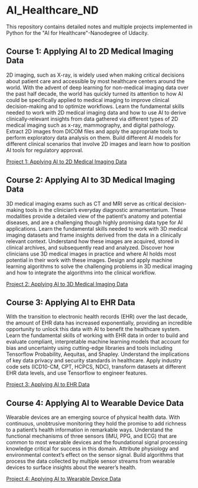 # AI_Healthcare_ND

This repository contains detailed notes and multiple projects implemented in Python for the "AI for Healthcare"-Nanodegree of Udacity.


## Course 1: Applying AI to 2D Medical Imaging Data 

2D imaging, such as X-ray, is widely used when making critical decisions about patient care and accessible by
most healthcare centers around the world. With the advent of deep learning for non-medical imaging data
over the past half decade, the world has quickly turned its attention to how AI could be specifically applied to
medical imaging to improve clinical decision-making and to optimize workflows. Learn the fundamental skills
needed to work with 2D medical imaging data and how to use AI to derive clinically-relevant insights from
data gathered via different types of 2D medical imaging such as x-ray, mammography, and digital pathology.
Extract 2D images from DICOM files and apply the appropriate tools to perform exploratory data analysis
on them. Build different AI models for different clinical scenarios that involve 2D images and learn how to
position AI tools for regulatory approval.

[Project 1: Applying AI to 2D Medical Imaging Data](#)


## Course 2: Applying AI to 3D Medical Imaging Data 

3D medical imaging exams such as CT and MRI serve as critical decision-making tools in the clinician’s
everyday diagnostic armamentarium. These modalities provide a detailed view of the patient’s anatomy and
potential diseases, and are a challenging though highly promising data type for AI applications. Learn the
fundamental skills needed to work with 3D medical imaging datasets and frame insights derived from the
data in a clinically relevant context. Understand how these images are acquired, stored in clinical archives, and
subsequently read and analyzed. Discover how clinicians use 3D medical images in practice and where AI holds
most potential in their work with these images. Design and apply machine learning algorithms to solve the
challenging problems in 3D medical imaging and how to integrate the algorithms into the clinical workflow. 

[Project 2: Applying AI to 3D Medical Imaging Data](#)


## Course 3: Applying AI to EHR Data 

With the transition to electronic health records (EHR) over the last decade, the amount of EHR data has increased
exponentially, providing an incredible opportunity to unlock this data with AI to benefit the healthcare system.
Learn the fundamental skills of working with EHR data in order to build and evaluate compliant, interpretable
machine learning models that account for bias and uncertainty using cutting-edge libraries and tools including
Tensorflow Probability, Aequitas, and Shapley. Understand the implications of key data privacy and security
standards in healthcare. Apply industry code sets (ICD10-CM, CPT, HCPCS, NDC), transform datasets at different
EHR data levels, and use Tensorflow to engineer features.  

[Project 3: Applying AI to EHR Data](#)


## Course 4: Applying AI to Wearable Device Data  

Wearable devices are an emerging source of physical health data. With continuous, unobtrusive monitoring
they hold the promise to add richness to a patient’s health information in remarkable ways. Understand the
functional mechanisms of three sensors (IMU, PPG, and ECG) that are common to most wearable devices
and the foundational signal processing knowledge critical for success in this domain. Attribute physiology
and environmental context’s effect on the sensor signal. Build algorithms that process the data collected by
multiple sensor streams from wearable devices to surface insights about the wearer’s health. 

[Project 4: Applying AI to Wearable Device Data](#)
